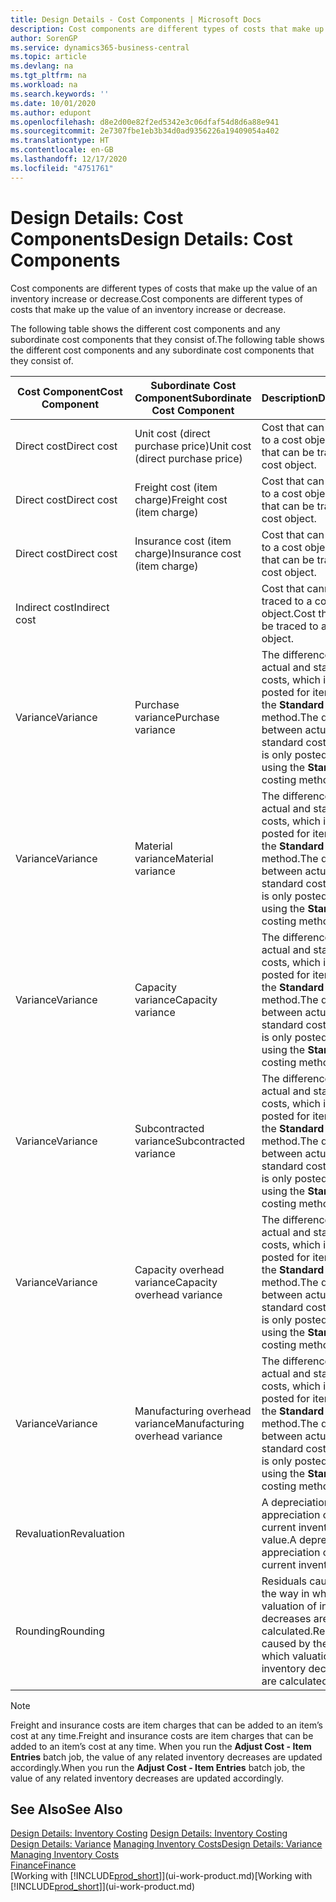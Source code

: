 ```yaml
---
title: Design Details - Cost Components | Microsoft Docs
description: Cost components are different types of costs that make up the value of an inventory increase or decrease.
author: SorenGP
ms.service: dynamics365-business-central
ms.topic: article
ms.devlang: na
ms.tgt_pltfrm: na
ms.workload: na
ms.search.keywords: ''
ms.date: 10/01/2020
ms.author: edupont
ms.openlocfilehash: d8e2d00e82f2ed5342e3c06dfaf54d8d6a88e941
ms.sourcegitcommit: 2e7307fbe1eb3b34d0ad9356226a19409054a402
ms.translationtype: HT
ms.contentlocale: en-GB
ms.lasthandoff: 12/17/2020
ms.locfileid: "4751761"
---
```

# <a name="design-details-cost-components"></a><span data-ttu-id="6b020-103">Design Details: Cost Components</span><span class="sxs-lookup"><span data-stu-id="6b020-103">Design Details: Cost Components</span></span>
<span data-ttu-id="6b020-104">Cost components are different types of costs that make up the value of an inventory increase or decrease.</span><span class="sxs-lookup"><span data-stu-id="6b020-104">Cost components are different types of costs that make up the value of an inventory increase or decrease.</span></span>  

 <span data-ttu-id="6b020-105">The following table shows the different cost components and any subordinate cost components that they consist of.</span><span class="sxs-lookup"><span data-stu-id="6b020-105">The following table shows the different cost components and any subordinate cost components that they consist of.</span></span>  

|<span data-ttu-id="6b020-106">Cost Component</span><span class="sxs-lookup"><span data-stu-id="6b020-106">Cost Component</span></span>|<span data-ttu-id="6b020-107">Subordinate Cost Component</span><span class="sxs-lookup"><span data-stu-id="6b020-107">Subordinate Cost Component</span></span>|<span data-ttu-id="6b020-108">Description</span><span class="sxs-lookup"><span data-stu-id="6b020-108">Description</span></span>|  
|--------------------|--------------------------------|---------------------------------------|  
|<span data-ttu-id="6b020-109">Direct cost</span><span class="sxs-lookup"><span data-stu-id="6b020-109">Direct cost</span></span>|<span data-ttu-id="6b020-110">Unit cost (direct purchase price)</span><span class="sxs-lookup"><span data-stu-id="6b020-110">Unit cost (direct purchase price)</span></span>|<span data-ttu-id="6b020-111">Cost that can be traced to a cost object.</span><span class="sxs-lookup"><span data-stu-id="6b020-111">Cost that can be traced to a cost object.</span></span>|  
|<span data-ttu-id="6b020-112">Direct cost</span><span class="sxs-lookup"><span data-stu-id="6b020-112">Direct cost</span></span>|<span data-ttu-id="6b020-113">Freight cost (item charge)</span><span class="sxs-lookup"><span data-stu-id="6b020-113">Freight cost (item charge)</span></span>|<span data-ttu-id="6b020-114">Cost that can be traced to a cost object.</span><span class="sxs-lookup"><span data-stu-id="6b020-114">Cost that can be traced to a cost object.</span></span>|  
|<span data-ttu-id="6b020-115">Direct cost</span><span class="sxs-lookup"><span data-stu-id="6b020-115">Direct cost</span></span>|<span data-ttu-id="6b020-116">Insurance cost (item charge)</span><span class="sxs-lookup"><span data-stu-id="6b020-116">Insurance cost (item charge)</span></span>|<span data-ttu-id="6b020-117">Cost that can be traced to a cost object.</span><span class="sxs-lookup"><span data-stu-id="6b020-117">Cost that can be traced to a cost object.</span></span>|  
|<span data-ttu-id="6b020-118">Indirect cost</span><span class="sxs-lookup"><span data-stu-id="6b020-118">Indirect cost</span></span>||<span data-ttu-id="6b020-119">Cost that cannot be traced to a cost object.</span><span class="sxs-lookup"><span data-stu-id="6b020-119">Cost that cannot be traced to a cost object.</span></span>|  
|<span data-ttu-id="6b020-120">Variance</span><span class="sxs-lookup"><span data-stu-id="6b020-120">Variance</span></span>|<span data-ttu-id="6b020-121">Purchase variance</span><span class="sxs-lookup"><span data-stu-id="6b020-121">Purchase variance</span></span>|<span data-ttu-id="6b020-122">The difference between actual and standard costs, which is only posted for items using the **Standard** costing method.</span><span class="sxs-lookup"><span data-stu-id="6b020-122">The difference between actual and standard costs, which is only posted for items using the **Standard** costing method.</span></span>|  
|<span data-ttu-id="6b020-123">Variance</span><span class="sxs-lookup"><span data-stu-id="6b020-123">Variance</span></span>|<span data-ttu-id="6b020-124">Material variance</span><span class="sxs-lookup"><span data-stu-id="6b020-124">Material variance</span></span>|<span data-ttu-id="6b020-125">The difference between actual and standard costs, which is only posted for items using the **Standard** costing method.</span><span class="sxs-lookup"><span data-stu-id="6b020-125">The difference between actual and standard costs, which is only posted for items using the **Standard** costing method.</span></span>|  
|<span data-ttu-id="6b020-126">Variance</span><span class="sxs-lookup"><span data-stu-id="6b020-126">Variance</span></span>|<span data-ttu-id="6b020-127">Capacity variance</span><span class="sxs-lookup"><span data-stu-id="6b020-127">Capacity variance</span></span>|<span data-ttu-id="6b020-128">The difference between actual and standard costs, which is only posted for items using the **Standard** costing method.</span><span class="sxs-lookup"><span data-stu-id="6b020-128">The difference between actual and standard costs, which is only posted for items using the **Standard** costing method.</span></span>|  
|<span data-ttu-id="6b020-129">Variance</span><span class="sxs-lookup"><span data-stu-id="6b020-129">Variance</span></span>|<span data-ttu-id="6b020-130">Subcontracted variance</span><span class="sxs-lookup"><span data-stu-id="6b020-130">Subcontracted variance</span></span>|<span data-ttu-id="6b020-131">The difference between actual and standard costs, which is only posted for items using the **Standard** costing method.</span><span class="sxs-lookup"><span data-stu-id="6b020-131">The difference between actual and standard costs, which is only posted for items using the **Standard** costing method.</span></span>|  
|<span data-ttu-id="6b020-132">Variance</span><span class="sxs-lookup"><span data-stu-id="6b020-132">Variance</span></span>|<span data-ttu-id="6b020-133">Capacity overhead variance</span><span class="sxs-lookup"><span data-stu-id="6b020-133">Capacity overhead variance</span></span>|<span data-ttu-id="6b020-134">The difference between actual and standard costs, which is only posted for items using the **Standard** costing method.</span><span class="sxs-lookup"><span data-stu-id="6b020-134">The difference between actual and standard costs, which is only posted for items using the **Standard** costing method.</span></span>|  
|<span data-ttu-id="6b020-135">Variance</span><span class="sxs-lookup"><span data-stu-id="6b020-135">Variance</span></span>|<span data-ttu-id="6b020-136">Manufacturing overhead variance</span><span class="sxs-lookup"><span data-stu-id="6b020-136">Manufacturing overhead variance</span></span>|<span data-ttu-id="6b020-137">The difference between actual and standard costs, which is only posted for items using the **Standard** costing method.</span><span class="sxs-lookup"><span data-stu-id="6b020-137">The difference between actual and standard costs, which is only posted for items using the **Standard** costing method.</span></span>|  
|<span data-ttu-id="6b020-138">Revaluation</span><span class="sxs-lookup"><span data-stu-id="6b020-138">Revaluation</span></span>||<span data-ttu-id="6b020-139">A depreciation or appreciation of the current inventory value.</span><span class="sxs-lookup"><span data-stu-id="6b020-139">A depreciation or appreciation of the current inventory value.</span></span>|  
|<span data-ttu-id="6b020-140">Rounding</span><span class="sxs-lookup"><span data-stu-id="6b020-140">Rounding</span></span>||<span data-ttu-id="6b020-141">Residuals caused by the way in which valuation of inventory decreases are calculated.</span><span class="sxs-lookup"><span data-stu-id="6b020-141">Residuals caused by the way in which valuation of inventory decreases are calculated.</span></span>|  

> [!NOTE]  
>  <span data-ttu-id="6b020-142">Freight and insurance costs are item charges that can be added to an item’s cost at any time.</span><span class="sxs-lookup"><span data-stu-id="6b020-142">Freight and insurance costs are item charges that can be added to an item’s cost at any time.</span></span> <span data-ttu-id="6b020-143">When you run the **Adjust Cost - Item Entries** batch job, the value of any related inventory decreases are updated accordingly.</span><span class="sxs-lookup"><span data-stu-id="6b020-143">When you run the **Adjust Cost - Item Entries** batch job, the value of any related inventory decreases are updated accordingly.</span></span>  

## <a name="see-also"></a><span data-ttu-id="6b020-144">See Also</span><span class="sxs-lookup"><span data-stu-id="6b020-144">See Also</span></span>  
 <span data-ttu-id="6b020-145">[Design Details: Inventory Costing](design-details-inventory-costing.md) </span><span class="sxs-lookup"><span data-stu-id="6b020-145">[Design Details: Inventory Costing](design-details-inventory-costing.md) </span></span>  
 <span data-ttu-id="6b020-146">[Design Details: Variance](design-details-variance.md) [Managing Inventory Costs](finance-manage-inventory-costs.md)</span><span class="sxs-lookup"><span data-stu-id="6b020-146">[Design Details: Variance](design-details-variance.md) [Managing Inventory Costs](finance-manage-inventory-costs.md)</span></span>  
 [<span data-ttu-id="6b020-147">Finance</span><span class="sxs-lookup"><span data-stu-id="6b020-147">Finance</span></span>](finance.md)  
 <span data-ttu-id="6b020-148">[Working with [!INCLUDE[prod_short](includes/prod_short.md)]](ui-work-product.md)</span><span class="sxs-lookup"><span data-stu-id="6b020-148">[Working with [!INCLUDE[prod_short](includes/prod_short.md)]](ui-work-product.md)</span></span>  
